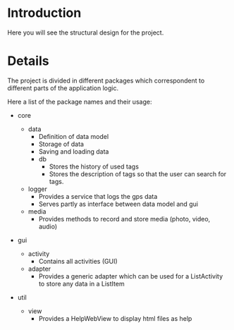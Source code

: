 # Introduction #

Here you will see the structural design for the project.


# Details #

The project is divided in different packages which correspondent to different parts of the application logic.

Here a list of the package names and their usage:

  * core
    * data
      * Definition of data model
      * Storage of data
      * Saving and loading data
      * db
        * Stores the history of used tags
        * Stores the description of tags so that the user can search for tags.
    * logger
      * Provides a service that logs the gps data
      * Serves partly as interface between data model and gui
    * media
      * Provides methods to record and store media (photo, video, audio)

  * gui
    * activity
      * Contains all activities (GUI)
    * adapter
      * Provides a generic adapter which can be used for a ListActivity to store any data in a ListItem
  * util
    * view
      * Provides a HelpWebView to display html files as help